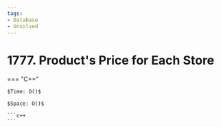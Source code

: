 ```yaml
---
tags:
- Database
- Unsolved
---
```



# 1777. Product's Price for Each Store

=== "C++"

    $Time: O()$

    $Space: O()$

    ```c++
    ```